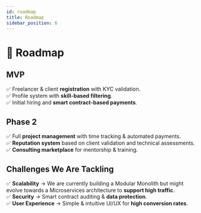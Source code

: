 ```yaml
---
id: roadmap
title: Roadmap
sidebar_position: 6
---
```


# 📌 Roadmap  

## **MVP**  
✅ Freelancer & client **registration** with KYC validation.  
✅ Profile system with **skill-based filtering**.  
✅ Initial hiring and **smart contract-based payments**.  

## **Phase 2**  
✅ Full **project management** with time tracking & automated payments.  
✅ **Reputation system** based on client validation and technical assessments.  
✅ **Consulting marketplace** for mentorship & training.  

## **Challenges We Are Tackling**  
✅ **Scalability** → We are currently building a Modular Monolith but might evolve towards a Microservices architecture to **support high traffic**.  
✅ **Security** → Smart contract auditing & **data protection**.  
✅ **User Experience** → Simple & intuitive UI/UX for **high conversion rates**.  
